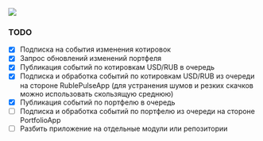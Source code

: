 
![](http://www.plantuml.com/plantuml/png/jLJDJXH14BxtKvJ4A-5k207K6AA72Sf9E8n33qnsjdkS7ox611RH0qPCFEXD7s54DhikBFiArMzaLGraTXj8zE1XihrLNtrTKzzNiroKOLvMtLJTIqoKLjiQ5gFKLjk9APATtNAX4yQTS4cfefEOBCp3BdIjiT5kRhiQohpIIWaUtYY0N4TbQ7PI3NCl4jEnSGnhPayN9Qm4QtCG5b0cydybIzHRfMRnLy1W5fWfPMof8UTsmCRmiarjgNd0RpXsFUpZBxUFjNkFGtS2xW1kDi3WxtY9PpWXq06Ei0OSOqreYlvqnqJ3nJZ40LuGuvWV2H7sKhBxX3obPyHaNx762OVeEcOWC6VFcpByxJD9Q4BmVTTpxoXqxawaANT8nUUK7xLlqFPqNUPtGM2ye3jypa-0fq2H3zWdP1_Ft4UbpJRm67cOfF7SKvPrqsoQnVkDmfj6nYvnqV9rfIi2FWjfU5cUH1hqdZObAMEp919mIhc0KuybqnO5DYzZcoRsParsdMfgF1UiLw_e9wlIGaEOPLAHSopW49kX1RUtC7IMVDMMLxP9TTouPePcwqul_9NuiBwnkh3n_16pVEOo4My0H5VJtp79TWJ4KmEX9uq8B0qzaiK-QIRg3Ba7TqoA2QgvUCYyN-GecAkBQqvHgM_NKw2JiCiEY2acN0V2ES0HuOvkUJCAjiRmjsnwblysBhQgRyd_EQaVH3MGCHouGnh5I5QYtIawzLtlzZcHiB8dlJlQRiVJVhbWSNv-QUe31G_WoNhmK4r52E1lXv_s5y63CyQplbV1Y5d7BrEtLJVz0m00)

### TODO

- [x] Подписка на события изменения котировок
- [x] Запрос обновлений изменений портфеля
- [x] Публикация событий по котировкам USD/RUB в очередь
- [x] Подписка и обработка событий по котировкам USD/RUB из очереди на стороне RublePulseApp (для устранения шумов и резких скачков можно использовать скользящую среднюю)
- [x] Публикация событий по портфелю в очередь
- [ ] Подписка и обработка событий по портфелю из очереди на стороне PortfolioApp
- [ ] Разбить приложение на отдельные модули или репозитории
